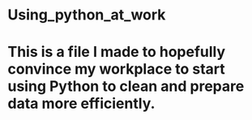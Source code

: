 # Using_python_at_work
# This is a file I made to hopefully convince my workplace to start using Python to clean and prepare data more efficiently.
